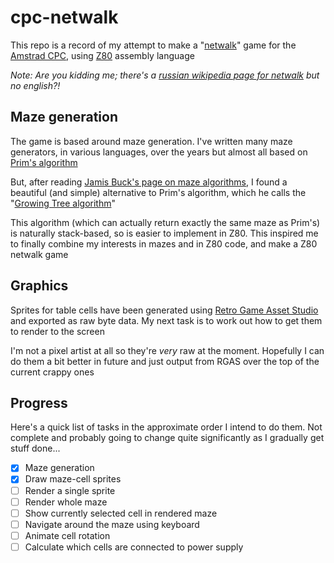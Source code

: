 # cpc-netwalk

This repo is a record of my attempt to make a "[netwalk](https://netwalk.github.io/)" game for the
[Amstrad CPC](https://en.wikipedia.org/wiki/Amstrad_CPC), using [Z80](https://en.wikipedia.org/wiki/Zilog_Z80)
assembly language

_Note: Are you kidding me; there's a [russian wikipedia page for netwalk](https://ru.wikipedia.org/wiki/NetWalk)
but no english?!_

## Maze generation

The game is based around maze generation. I've written many maze generators, in various languages,
over the years but almost all based on [Prim's algorithm](https://en.wikipedia.org/wiki/Prim's_algorithm)

But, after reading [Jamis Buck's page on maze algorithms](http://www.jamisbuck.org/mazes/), I found a
beautiful (and simple) alternative to Prim's algorithm, which he calls the
"[Growing Tree algorithm](http://weblog.jamisbuck.org/2011/1/27/maze-generation-growing-tree-algorithm)"

This algorithm (which can actually return exactly the same maze as Prim's) is naturally stack-based, so
is easier to implement in Z80. This inspired me to finally combine my interests in mazes and in Z80 code,
and make a Z80 netwalk game

## Graphics

Sprites for table cells have been generated using [Retro Game Asset Studio](http://www.cpcwiki.eu/index.php/Retro_Game_Asset_Studio)
and exported as raw byte data. My next task is to work out how to get them to render to the screen

I'm not a pixel artist at all so they're _very_ raw at the moment. Hopefully I can do them a bit better
in future and just output from RGAS over the top of the current crappy ones

## Progress

Here's a quick list of tasks in the approximate order I intend to do them. Not complete and probably
going to change quite significantly as I gradually get stuff done...

- [x] Maze generation
- [x] Draw maze-cell sprites
- [ ] Render a single sprite
- [ ] Render whole maze
- [ ] Show currently selected cell in rendered maze
- [ ] Navigate around the maze using keyboard
- [ ] Animate cell rotation
- [ ] Calculate which cells are connected to power supply
